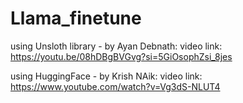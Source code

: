# Llama_finetune


using Unsloth library - by Ayan Debnath: video link: https://youtu.be/08hDBgBVGvg?si=5GiOsophZsi_8jes

using HuggingFace - by Krish NAik: video link: https://www.youtube.com/watch?v=Vg3dS-NLUT4
